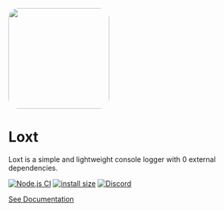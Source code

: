 <img
	src="https://cdn.discordapp.com/attachments/968151394488057916/988146558560260196/Loxt.png" height="200" 
	width="200"
	style="border-radius: 10%" 
/>

# Loxt

Loxt is a simple and lightweight console logger with 0 external dependencies.

[![Node.js CI](https://github.com/AngelNext/loxt/actions/workflows/npm-publish.yml/badge.svg)](https://github.com/AngelNext/loxt/actions/workflows/npm-publish.yml)
[![install size](https://packagephobia.com/badge?p=loxt)](https://packagephobia.com/result?p=loxt)
[![Discord](https://img.shields.io/discord/1002660982591586534?color=%09%235865F2&label=Discord&logo=Loxt)](https://discord.gg/fE4GNHsmcB)

[See Documentation](https://angelnext.gitbook.io/loxt/)